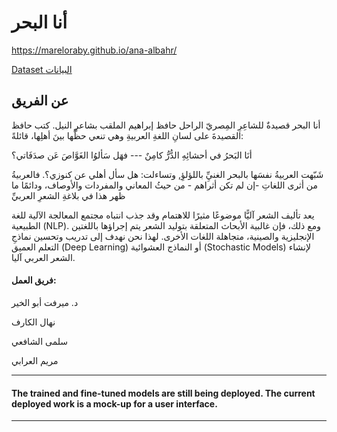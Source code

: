 # أنا البحر
https://mareloraby.github.io/ana-albahr/

<a href="https://www.kaggle.com/datasets/ahmedabelal/arabic-poetry"> Dataset البيانات</a>


## عن الفريق
 أنا البحر قصيدةٌ للشاعِرِ المِصريّ الراحل حافظ إبراهيم الملقب بشاعرِ النيل. كتب حافظ القصيدةَ على لسانِ اللغةِ العربيةِ وهي تنعي حظَّها بينَ أهلِها، قائلةً:

أنَا البَحرُ في أحشائِهِ الدُّرُّ كامِنٌ    ---   فهَل سَألوُا الغَوَّاصَ عَن صدَفَاتي؟

شَبّهت العربيةُ نفسَها بالبحر الغنيِِّ باللؤلؤِ, وتساءلت: هل سأل أهلي عن كنوزي؟. فالعربيةُ من أثرى اللغاتِ -إن لم تكن أثراهم - من حيثُ المعاني والمفردات والأوصاف، ودائمًا ما ظهر هذا في بلاغةِ الشعرِ العربيِّ

يعد تأليف الشعر آليًّا موضوعًا مثيرًا للاهتمام وقد جذب انتباه مجتمع المعالجة الآلية للغة الطبيعية (NLP). ومع ذلك، فإن غالبية الأبحاث المتعلقة بتوليد الشعر يتم إجراؤها باللغتين الإنجليزية والصينية، متجاهلة اللغات الأخرى. لهذا نحن نهدف إلى تدريب وتحسين نماذجِ التعلم العميق (Deep Learning) أو النماذج العشوائية  (Stochastic Models) لإنشاء الشعر العربي آليا. 



#### فريق العمل:

د. ميرفت أبو الخير

نهال الكارف

سلمى الشافعي

مريم العرابي


---
#### The trained and fine-tuned models are still being deployed. The current deployed work is a mock-up for a user interface.
---

